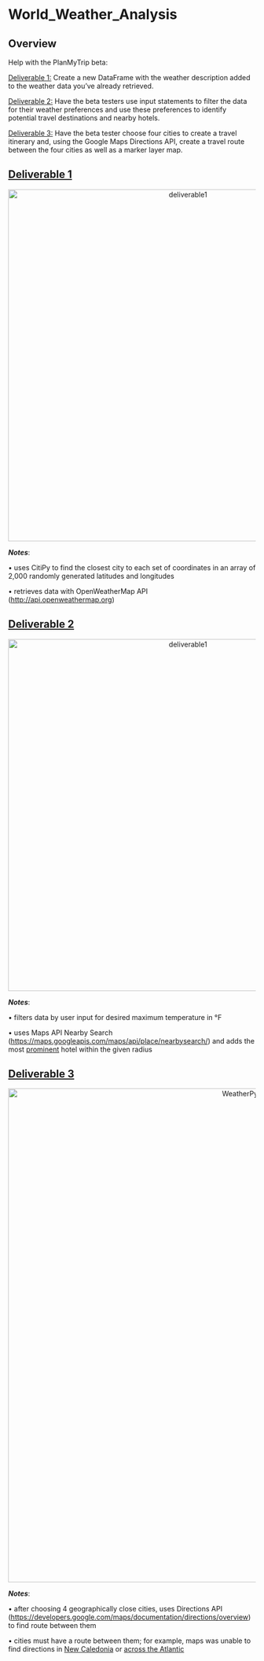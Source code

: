 # World_Weather_Analysis
## Overview
Help with the PlanMyTrip beta:

  [Deliverable 1:](https://github.com/jzebker/World_Weather_Analysis/tree/main/weather_database) Create a new DataFrame with the weather description added to the weather data you’ve already retrieved.
  
  [Deliverable 2:](https://github.com/jzebker/World_Weather_Analysis/tree/main/vacation_search) Have the beta testers use input statements to filter the data for their weather preferences and use these preferences to identify potential travel destinations and nearby hotels.
  
  [Deliverable 3:](https://github.com/jzebker/World_Weather_Analysis/tree/main/vacation_itinerary) Have the beta tester choose four cities to create a travel itinerary and, using the Google Maps Directions API, create a travel route between the four cities as well as a marker layer map.
  
## [Deliverable 1](https://github.com/jzebker/World_Weather_Analysis/tree/main/weather_database)
<p align="center">
  <img width="716" alt="deliverable1" src="https://user-images.githubusercontent.com/84994321/126562427-b5815dd6-42dd-4031-94df-aea1952d90de.png">
</p>

***Notes***: 

• uses CitiPy to find the closest city to each set of coordinates in an array of 2,000 randomly generated latitudes and longitudes

• retrieves data with OpenWeatherMap API (http://api.openweathermap.org)

## [Deliverable 2](https://github.com/jzebker/World_Weather_Analysis/tree/main/vacation_search)
<p align="center">
  <img width="716" alt="deliverable1" src="https://user-images.githubusercontent.com/84994321/126563604-3ecf0645-4a0f-4f41-a40d-da96aa25fd75.png">
</p>

***Notes***: 

• filters data by user input for desired maximum temperature in °F

• uses Maps API Nearby Search (https://maps.googleapis.com/maps/api/place/nearbysearch/) and adds the most [prominent](https://github.com/jzebker/World_Weather_Analysis/blob/main/readme_pics/hotel_method.png) hotel within the given radius

## [Deliverable 3](https://github.com/jzebker/World_Weather_Analysis/tree/main/vacation_itinerary)
<p align="center">
  <img width="1005" alt="WeatherPy_travel_map" src="https://user-images.githubusercontent.com/84994321/126565747-dda9369c-e651-4d6a-b9f3-d5c65e807f05.png">
</p>

***Notes***: 

• after choosing 4 geographically close cities, uses Directions API (https://developers.google.com/maps/documentation/directions/overview) to find route between them

• cities must have a route between them; for example, maps was unable to find directions in [New Caledonia](https://github.com/jzebker/World_Weather_Analysis/blob/main/readme_pics/newcaledonia.png) or [across the Atlantic](https://github.com/jzebker/World_Weather_Analysis/blob/main/readme_pics/nooceans.png)
